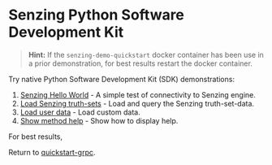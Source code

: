 # Senzing Python Software Development Kit

> **Hint:**  If the `senzing-demo-quickstart` docker container has been use in a prior demonstration,
  for best results restart the docker container.

Try native Python Software Development Kit (SDK) demonstrations:

1. [Senzing Hello World] - A simple test of connectivity to Senzing engine.
1. [Load Senzing truth-sets] - Load and query the Senzing truth-set-data.
1. [Load user data] - Load custom data.
1. [Show method help] - Show how to display help.

For best results,

Return to [quickstart-grpc].

[Load Senzing truth-sets]: load-truthsets.md
[Load user data]: load-user-data.md
[quickstart-grpc]: README.md
[Senzing Hello World]: hello-world.md
[Show method help]: method-help.md
